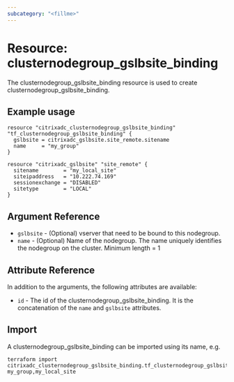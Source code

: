 ```yaml
---
subcategory: "<fillme>"
---
```


# Resource: clusternodegroup_gslbsite_binding

The clusternodegroup_gslbsite_binding resource is used to create clusternodegroup_gslbsite_binding.


## Example usage

```hcl
resource "citrixadc_clusternodegroup_gslbsite_binding" "tf_clusternodegroup_gslbsite_binding" {
  gslbsite = citrixadc_gslbsite.site_remote.sitename
  name     = "my_group"
}

resource "citrixadc_gslbsite" "site_remote" {
  sitename        = "my_local_site"
  siteipaddress   = "10.222.74.169"
  sessionexchange = "DISABLED"
  sitetype        = "LOCAL"
}
```


## Argument Reference

* `gslbsite` - (Optional) vserver that need to be bound to this nodegroup.
* `name` - (Optional) Name of the nodegroup. The name uniquely identifies the nodegroup on the cluster. Minimum length =  1


## Attribute Reference

In addition to the arguments, the following attributes are available:

* `id` - The id of the clusternodegroup_gslbsite_binding. It is the concatenation of the `name` and `gslbsite` attributes.


## Import

A clusternodegroup_gslbsite_binding can be imported using its name, e.g.

```shell
terraform import citrixadc_clusternodegroup_gslbsite_binding.tf_clusternodegroup_gslbsite_binding my_group,my_local_site
```
